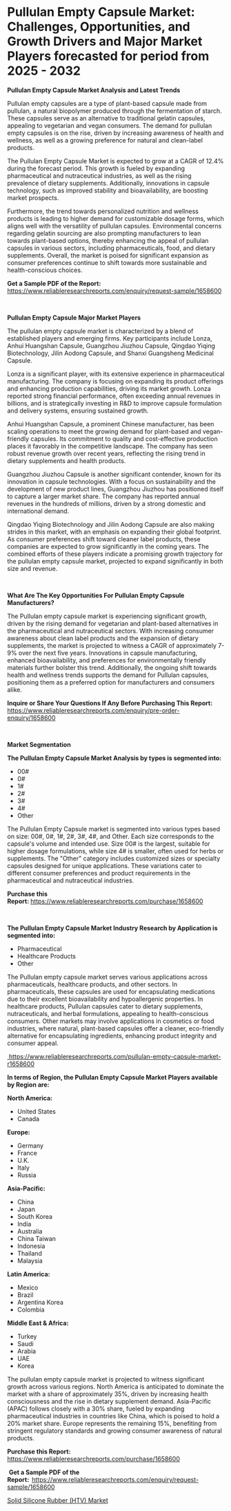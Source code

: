 <p><h1>Pullulan Empty Capsule Market: Challenges, Opportunities, and Growth Drivers and Major Market Players forecasted for period from 2025 - 2032</h1></p><p><strong>Pullulan Empty Capsule Market Analysis and Latest Trends</strong></p>
<p><p>Pullulan empty capsules are a type of plant-based capsule made from pullulan, a natural biopolymer produced through the fermentation of starch. These capsules serve as an alternative to traditional gelatin capsules, appealing to vegetarian and vegan consumers. The demand for pullulan empty capsules is on the rise, driven by increasing awareness of health and wellness, as well as a growing preference for natural and clean-label products.</p><p>The Pullulan Empty Capsule Market is expected to grow at a CAGR of 12.4% during the forecast period. This growth is fueled by expanding pharmaceutical and nutraceutical industries, as well as the rising prevalence of dietary supplements. Additionally, innovations in capsule technology, such as improved stability and bioavailability, are boosting market prospects. </p><p>Furthermore, the trend towards personalized nutrition and wellness products is leading to higher demand for customizable dosage forms, which aligns well with the versatility of pullulan capsules. Environmental concerns regarding gelatin sourcing are also prompting manufacturers to lean towards plant-based options, thereby enhancing the appeal of pullulan capsules in various sectors, including pharmaceuticals, food, and dietary supplements. Overall, the market is poised for significant expansion as consumer preferences continue to shift towards more sustainable and health-conscious choices.</p></p>
<p><strong>Get a Sample PDF of the Report:&nbsp;</strong> <a href="https://www.reliableresearchreports.com/enquiry/request-sample/1658600?utm_campaign=2224&utm_medium=2&utm_source=Github&utm_content=ia&utm_term=23032025&utm_id=pullulan-empty-capsule">https://www.reliableresearchreports.com/enquiry/request-sample/1658600</a></p>
<p>&nbsp;</p>
<p><strong>Pullulan Empty Capsule Major Market Players</strong></p>
<p><p>The pullulan empty capsule market is characterized by a blend of established players and emerging firms. Key participants include Lonza, Anhui Huangshan Capsule, Guangzhou Jiuzhou Capsule, Qingdao Yiqing Biotechnology, Jilin Aodong Capsule, and Shanxi Guangsheng Medicinal Capsule. </p><p>Lonza is a significant player, with its extensive experience in pharmaceutical manufacturing. The company is focusing on expanding its product offerings and enhancing production capabilities, driving its market growth. Lonza reported strong financial performance, often exceeding annual revenues in billions, and is strategically investing in R&D to improve capsule formulation and delivery systems, ensuring sustained growth.</p><p>Anhui Huangshan Capsule, a prominent Chinese manufacturer, has been scaling operations to meet the growing demand for plant-based and vegan-friendly capsules. Its commitment to quality and cost-effective production places it favorably in the competitive landscape. The company has seen robust revenue growth over recent years, reflecting the rising trend in dietary supplements and health products.</p><p>Guangzhou Jiuzhou Capsule is another significant contender, known for its innovation in capsule technologies. With a focus on sustainability and the development of new product lines, Guangzhou Jiuzhou has positioned itself to capture a larger market share. The company has reported annual revenues in the hundreds of millions, driven by a strong domestic and international demand.</p><p>Qingdao Yiqing Biotechnology and Jilin Aodong Capsule are also making strides in this market, with an emphasis on expanding their global footprint. As consumer preferences shift toward cleaner label products, these companies are expected to grow significantly in the coming years. The combined efforts of these players indicate a promising growth trajectory for the pullulan empty capsule market, projected to expand significantly in both size and revenue.</p></p>
<p>&nbsp;</p>
<p><strong>What Are The Key Opportunities For Pullulan Empty Capsule Manufacturers?</strong></p>
<p><p>The Pullulan empty capsule market is experiencing significant growth, driven by the rising demand for vegetarian and plant-based alternatives in the pharmaceutical and nutraceutical sectors. With increasing consumer awareness about clean label products and the expansion of dietary supplements, the market is projected to witness a CAGR of approximately 7-9% over the next five years. Innovations in capsule manufacturing, enhanced bioavailability, and preferences for environmentally friendly materials further bolster this trend. Additionally, the ongoing shift towards health and wellness trends supports the demand for Pullulan capsules, positioning them as a preferred option for manufacturers and consumers alike.</p></p>
<p><strong>Inquire or Share Your Questions If Any Before Purchasing This Report:</strong> <a href="https://www.reliableresearchreports.com/enquiry/pre-order-enquiry/1658600?utm_campaign=2224&utm_medium=2&utm_source=Github&utm_content=ia&utm_term=23032025&utm_id=pullulan-empty-capsule">https://www.reliableresearchreports.com/enquiry/pre-order-enquiry/1658600</a></p>
<p>&nbsp;</p>
<p><strong>Market Segmentation</strong></p>
<p><strong>The Pullulan Empty Capsule Market Analysis by types is segmented into:</strong></p>
<p><ul><li>00#</li><li>0#</li><li>1#</li><li>2#</li><li>3#</li><li>4#</li><li>Other</li></ul></p>
<p><p>The Pullulan Empty Capsule market is segmented into various types based on size: 00#, 0#, 1#, 2#, 3#, 4#, and Other. Each size corresponds to the capsule's volume and intended use. Size 00# is the largest, suitable for higher dosage formulations, while size 4# is smaller, often used for herbs or supplements. The "Other" category includes customized sizes or specialty capsules designed for unique applications. These variations cater to different consumer preferences and product requirements in the pharmaceutical and nutraceutical industries.</p></p>
<p><strong>Purchase this Report:&nbsp;</strong><a href="https://www.reliableresearchreports.com/purchase/1658600?utm_campaign=2224&utm_medium=2&utm_source=Github&utm_content=ia&utm_term=23032025&utm_id=pullulan-empty-capsule">https://www.reliableresearchreports.com/purchase/1658600</a></p>
<p>&nbsp;</p>
<p><strong>The Pullulan Empty Capsule Market Industry Research by Application is segmented into:</strong></p>
<p><ul><li>Pharmaceutical</li><li>Healthcare Products</li><li>Other</li></ul></p>
<p><p>The Pullulan empty capsule market serves various applications across pharmaceuticals, healthcare products, and other sectors. In pharmaceuticals, these capsules are used for encapsulating medications due to their excellent bioavailability and hypoallergenic properties. In healthcare products, Pullulan capsules cater to dietary supplements, nutraceuticals, and herbal formulations, appealing to health-conscious consumers. Other markets may involve applications in cosmetics or food industries, where natural, plant-based capsules offer a cleaner, eco-friendly alternative for encapsulating ingredients, enhancing product integrity and consumer appeal.</p></p>
<p><a href="https://www.reliableresearchreports.com/pullulan-empty-capsule-market-r1658600?utm_campaign=2224&utm_medium=2&utm_source=Github&utm_content=ia&utm_term=23032025&utm_id=pullulan-empty-capsule">&nbsp;https://www.reliableresearchreports.com/pullulan-empty-capsule-market-r1658600</a></p>
<p><strong>In terms of Region, the Pullulan Empty Capsule Market Players available by Region are:</strong></p>
<p>
    <p> <strong> North America: </strong>
        <ul>
            <li>United States</li>
            <li>Canada</li>
        </ul>
        </p> 
    <p> <strong> Europe: </strong>
        <ul>
            <li>Germany</li>
            <li>France</li>
            <li>U.K.</li>
            <li>Italy</li>
            <li>Russia</li>
        </ul>
        </p> 
    <p> <strong> Asia-Pacific: </strong>
        <ul>
            <li>China</li>
            <li>Japan</li>
            <li>South Korea</li>
            <li>India</li>
            <li>Australia</li>
            <li>China Taiwan</li>
            <li>Indonesia</li>
            <li>Thailand</li>
            <li>Malaysia</li>
        </ul>
        </p> 
    <p> <strong> Latin America: </strong>
        <ul>
            <li>Mexico</li>
            <li>Brazil</li>
            <li>Argentina Korea</li>
            <li>Colombia</li>
        </ul>
        </p> 
    <p> <strong> Middle East & Africa: </strong>
        <ul>
            <li>Turkey</li>
            <li>Saudi</li>
            <li>Arabia</li>
            <li>UAE</li>
            <li>Korea</li>
        </ul>
    </p>
    </p>
<p><p>The pullulan empty capsule market is projected to witness significant growth across various regions. North America is anticipated to dominate the market with a share of approximately 35%, driven by increasing health consciousness and the rise in dietary supplement demand. Asia-Pacific (APAC) follows closely with a 30% share, fueled by expanding pharmaceutical industries in countries like China, which is poised to hold a 20% market share. Europe represents the remaining 15%, benefiting from stringent regulatory standards and growing consumer awareness of natural products.</p></p>
<p><strong>Purchase this Report: </strong><a href="https://www.reliableresearchreports.com/purchase/1658600?utm_campaign=2224&utm_medium=2&utm_source=Github&utm_content=ia&utm_term=23032025&utm_id=pullulan-empty-capsule">https://www.reliableresearchreports.com/purchase/1658600</a></p>
<p>&nbsp;<strong>Get a Sample PDF of the Report:&nbsp;&nbsp;</strong><a href="https://www.reliableresearchreports.com/enquiry/request-sample/1658600?utm_campaign=2224&utm_medium=2&utm_source=Github&utm_content=ia&utm_term=23032025&utm_id=pullulan-empty-capsule">https://www.reliableresearchreports.com/enquiry/request-sample/1658600</a></p>
<p><strong></strong></p>
<p><p><a href="https://github.com/bensemilia864/Market-Research-Report-List-1/blob/main/solid-silicone-rubber-htv-market.md?utm_campaign=2224&utm_medium=2&utm_source=Github&utm_content=ia&utm_term=23032025&utm_id=pullulan-empty-capsule">Solid Silicone Rubber (HTV) Market</a></p></p>